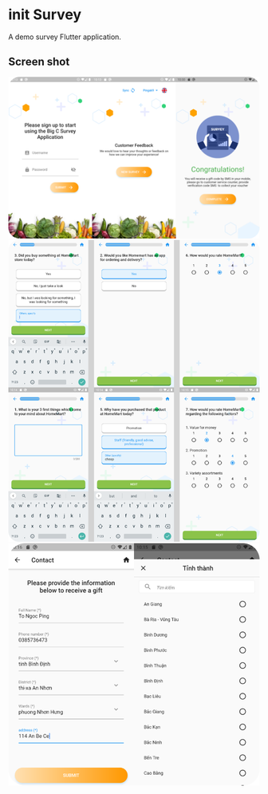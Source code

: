 # init Survey

A demo survey Flutter application.

## Screen shot

![](images/ui.png) 
![](images/question.png) 
![](images/from.png)
